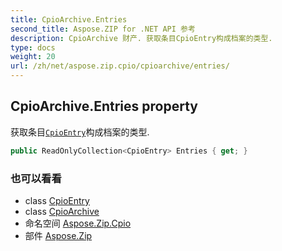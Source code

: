```yaml
---
title: CpioArchive.Entries
second_title: Aspose.ZIP for .NET API 参考
description: CpioArchive 财产. 获取条目CpioEntry构成档案的类型.
type: docs
weight: 20
url: /zh/net/aspose.zip.cpio/cpioarchive/entries/
---
```

## CpioArchive.Entries property

获取条目[`CpioEntry`](../../cpioentry/)构成档案的类型.

```csharp
public ReadOnlyCollection<CpioEntry> Entries { get; }
```

### 也可以看看

* class [CpioEntry](../../cpioentry/)
* class [CpioArchive](../)
* 命名空间 [Aspose.Zip.Cpio](../../cpioarchive/)
* 部件 [Aspose.Zip](../../../)


